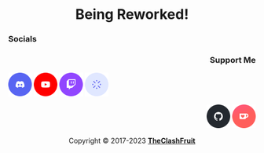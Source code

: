<h1 align="center">Being Reworked!</h1>

<h3 align="left">Socials</h3>

<h3 align="right">Support Me</h3>

<p align="left">
  <a href="https://discord.gg/CWEApqJ6rc"><img alt="Discord" src="https://raw.githubusercontent.com/TheClashFruit/TheClashFruit/main/social_icons/Discord%20-%20Circle.svg" height="48px"></a>
  <a href="https://youtube.com/@TheClashFruit"><img alt="YouTube" src="https://raw.githubusercontent.com/TheClashFruit/TheClashFruit/main/social_icons/YouTube%20-%20Circle.svg" height="48px"></a>
  <a href="https://twitch.tv/TheClashFruit"><img alt="Twitch" src="https://raw.githubusercontent.com/TheClashFruit/TheClashFruit/main/social_icons/Twitch%20-%20Circle.svg" height="48px"></a>
  <a href="https://twitch.tv/TheClashFruit"><img alt="Zleed" src="https://raw.githubusercontent.com/TheClashFruit/TheClashFruit/main/social_icons/Zleed%20-%20Circle.svg" height="48px"></a>
</p>

<p align="right">
  <a href="https://github.com/sponsors/TheClashFruit"><img alt="Github Sponsors" src="https://raw.githubusercontent.com/TheClashFruit/TheClashFruit/main/social_icons/GitHub%20-%20Circle.svg" height="48px"></a>
  <a href="https://ko-fi.com/TheClashFruit"><img alt="Ko-Fi" src="https://raw.githubusercontent.com/TheClashFruit/TheClashFruit/main/social_icons/Ko-Fi%20-%20Circle.svg" height="48px"></a>
</p>

<p align="center">
  Copyright &copy; 2017-2023 <a href="https://bit.ly/3bgQPpC"><b>TheClashFruit</b></a>
</p>
